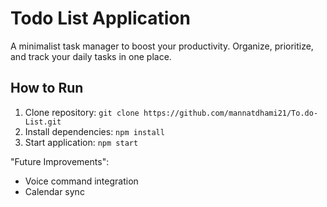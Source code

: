 
# Todo List Application  

A minimalist task manager to boost your productivity. Organize, prioritize, and track your daily tasks in one place.  


## How to Run
1. Clone repository: `git clone https://github.com/mannatdhami21/To.do-List.git`
2. Install dependencies: `npm install`
3. Start application: `npm start`

"Future Improvements":

- Voice command integration
- Calendar sync
